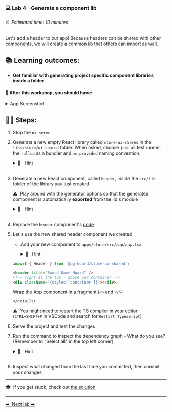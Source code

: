 ### 💻 Lab 4 - Generate a component lib

###### ⏰ &nbsp;Estimated time: 10 minutes

Let's add a header to our app! Because headers can be shared with other components, we will create a common lib that others can import as well.

## 📚 Learning outcomes:

- **Get familiar with generating project specific component libraries inside a folder**

#### 📲 After this workshop, you should have:

<details>
  <summary>App Screenshot</summary>
  <img src="../assets/lab4_screenshot.png" width="500" alt="screenshot of lab4 result">
</details>

## 🏋️‍♀️ Steps:

1.  Stop the `nx serve`
    <br />

2.  Generate a new empty React library called `store-ui-shared` in the `libs/store/ui-shared` folder. When asked, choose `jest` as test runner, the `rollup` as a bundler and `as-provided` naming convention.

    <details>
    <summary>🐳 &nbsp;&nbsp;Hint</summary>

    - it's a generator! you've used it before in the second lab, but instead of an `app`, we now want to generate a `lib`
    - use the `--help` command to figure out how to generate it in a **directory** and that it doesn’t create default component

    </details><br />

3.  Generate a new React component, called `header`, inside the `src/lib` folder of the library you just created

    ⚠️&nbsp;&nbsp;Play around with the generator options so that the generated component is automatically **exported** from the lib's module

    <details><summary>🐳 &nbsp;&nbsp;Hint</summary>

    use `--help` to figure out how to specify under which **project** you want to generate the new component and how to automatically have it **exported** and skip the component generation

    </details><br />

4.  Replace the `header` component's [code](../../examples/lab4/libs/store/ui-shared/src/lib/header/header.tsx)
    <br />

5.  Let's use the new shared header component we created

    - Add your new component to `apps/store/src/app/app.tsx`

        <details>
        <summary>🐳 &nbsp;&nbsp;Hint</summary>

    ```typescript
    import { Header } from '@bg-hoard/store-ui-shared';
    ```

    ```html
    <header title="Board Game Hoard" />
    <!-- right at the top - above our container -->
    <div className="{styles['container']}"></div>
    ```

    Wrap the App component in a fragment (`<>` and `</>`)

        </details>

    ⚠️&nbsp;&nbsp;You might need to restart the TS compiler in your editor (`CTRL+SHIFT+P` in VSCode and search for `Restart Typescript`)
    <br />

6.  Serve the project and test the changes
    <br />

7.  Run the command to inspect the dependency graph - What do you see? (Remember to "Select all" in the top left corner)
     <details>
     <summary>🐳 &nbsp;&nbsp;Hint</summary>

    ```bash
    nx graph
    ```

     </details><br />

8.  Inspect what changed from the last time you committed, then commit your changes
    <br />

---

🎓&nbsp;&nbsp;If you get stuck, check out [the solution](SOLUTION.md)

---

[➡️ &nbsp;Next lab ➡️](../lab5/LAB.md)
